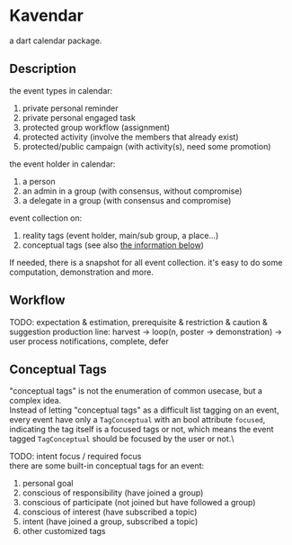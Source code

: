 # Kavendar
a dart calendar package.

## Description
the event types in calendar:
1. private personal reminder
2. private personal engaged task
3. protected group workflow (assignment)
4. protected activity (involve the members that already exist)
5. protected/public campaign (with activity(s), need some promotion)

the event holder in calendar:
1. a person
2. an admin in a group (with consensus, without compromise)
3. a delegate in a group (with consensus and compromise)

event collection on:
1. reality tags (event holder, main/sub group, a place...)
2. conceptual tags (see also [the information below](#Conceptual-Tags))

If needed, there is a snapshot for all event collection. it's easy to do some computation, demonstration and more.

## Workflow
TODO:
expectation & estimation, prerequisite & restriction & caution & suggestion
production line: harvest -> loop(n, poster -> demonstration) -> user
process notifications, complete, defer 

## Conceptual Tags
"conceptual tags" is not the enumeration of common usecase, but a complex idea.\
Instead of letting "conceptual tags" as a difficult list tagging on an event,\
every event have only a `TagConceptual` with an bool attribute `focused`,\
indicating the tag itself is a focused tags or not,
which means the event tagged `TagConceptual` should be focused by the user or not.\

TODO:
intent focus / required focus\
there are some built-in conceptual tags for an event:
1. personal goal
2. conscious of responsibility (have joined a group)
3. conscious of participate (not joined but have followed a group)
4. conscious of interest (have subscribed a topic)
5. intent (have joined a group, subscribed a topic)
6. other customized tags